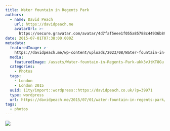 ```yaml
---
title: Water fountain in Regents Park
authors:
  - name: David Peach
    url: https://davidpeach.me
    avatarUrl: >-
      https://secure.gravatar.com/avatar/4d7faf5eee1f055a85788c44936b8995eaab6dfb004e7854ec747ccb272e91ee?s=96&d=mm&r=g
date: 2015-07-01T07:38:00.000Z
metadata:
  featuredImage: >-
    https://davidpeach.me/wp-content/uploads/2023/08/Water-fountain-in-Regents-Park.jpg
  media:
    featuredImage: /assets/Water-fountain-in-Regents-Park-ukk3vJtKT8Gu.jpg
  categories:
    - Photos
  tags:
    - London
    - London 2015
  uuid: 11ty/import::wordpress::https://davidpeach.co.uk/?p=39971
  type: wordpress
  url: https://davidpeach.me/2015/07/01/water-fountain-in-regents-park/
tags:
  - photos
---
```

[![](/assets/Water-fountain-in-Regents-Park-vZsyQJa7s3xI.jpg)](/assets/Water-fountain-in-Regents-Park-vZsyQJa7s3xI.jpg)